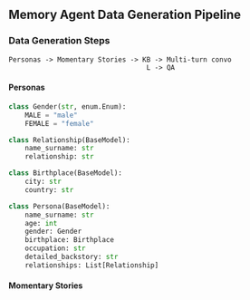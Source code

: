 ## Memory Agent Data Generation Pipeline

### Data Generation Steps

```
Personas -> Momentary Stories -> KB -> Multi-turn convo
                                  L -> QA 
```

#### Personas

```python
class Gender(str, enum.Enum):
    MALE = "male"
    FEMALE = "female"

class Relationship(BaseModel):
    name_surname: str
    relationship: str

class Birthplace(BaseModel):
    city: str
    country: str

class Persona(BaseModel):
    name_surname: str
    age: int
    gender: Gender
    birthplace: Birthplace
    occupation: str
    detailed_backstory: str
    relationships: List[Relationship]
```





#### Momentary Stories

